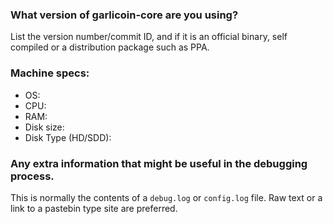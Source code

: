 <!-- This issue tracker is only for technical issues related to Garlicoin Core.

This issue tracker is only for technical issues related to garlicoin-core.

General garlicoin questions and/or support requests and are best directed to the [garlicoin subreddit](https://www.reddit.com/r/garlicoin/) or [garlicoin discord server](https://discord.gg/garlicoin).

<!-- Describe the issue -->
<!--- What behavior did you expect? -->

<!--- What was the actual behavior (provide screenshots if the issue is GUI-related)? -->

<!--- How reliably can you reproduce the issue, what are the steps to do so? -->

<!-- What version of Garlicoin Core are you using, where did you get it (website, self-compiled, etc)? -->

<!-- What type of machine are you observing the error on (OS/CPU and disk type)? -->

### What version of garlicoin-core are you using?
List the version number/commit ID, and if it is an official binary, self compiled or a distribution package such as PPA.

### Machine specs:
- OS:
- CPU:
- RAM:
- Disk size:
- Disk Type (HD/SDD):

### Any extra information that might be useful in the debugging process.
This is normally the contents of a `debug.log` or `config.log` file. Raw text or a link to a pastebin type site are preferred.
